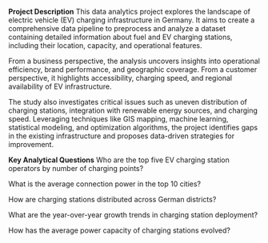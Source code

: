 **Project Description**
This data analytics project explores the landscape of electric vehicle (EV) charging infrastructure in Germany. It aims to create a comprehensive data pipeline to preprocess and analyze a dataset containing detailed information about fuel and EV charging stations, including their location, capacity, and operational features.

From a business perspective, the analysis uncovers insights into operational efficiency, brand performance, and geographic coverage. From a customer perspective, it highlights accessibility, charging speed, and regional availability of EV infrastructure.

The study also investigates critical issues such as uneven distribution of charging stations, integration with renewable energy sources, and charging speed. Leveraging techniques like GIS mapping, machine learning, statistical modeling, and optimization algorithms, the project identifies gaps in the existing infrastructure and proposes data-driven strategies for improvement.

**Key Analytical Questions**
Who are the top five EV charging station operators by number of charging points?

What is the average connection power in the top 10 cities?

How are charging stations distributed across German districts?

What are the year-over-year growth trends in charging station deployment?

How has the average power capacity of charging stations evolved?
